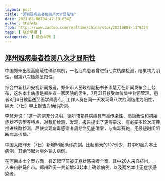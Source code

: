 ```yaml
---
layout: post
title: "郑州冠病患者检测八次才显阳性"
date: 2021-08-08T04:47:19.634Z
author: 联合早报
from: https://www.zaobao.com/realtime/china/story20210808-1179324
tags: [ 联合早报 ]
categories: [ 联合早报 ]
---
```

<!--1628419200000-->
[郑州冠病患者检测八次才显阳性](https://www.zaobao.com/realtime/china/story20210808-1179324)
------

<div>
<p>中国郑州出现高隐蔽性确诊病例，一名冠病患者曾进行七次核酸检测，结果均为阴性，但第八次检测呈阳性。</p><p>综合中新社和央视新闻报道，郑州市人民政府副秘书长李慧芳在新闻发布会上公布，这名本土病患是郑州市一家医院的医生，7月31日接受单位集中封闭管理。患者8月6日被运送至医学隔离点，工作人员在同一天发现第八次检测结果为阳性，隔天（7日）早上报告为确诊病例。</p><p>李慧芳说：“这一病例充分说明，德尔塔变异病毒具有高传染性、高隐蔽性和初始症状不典型等特点，对我们检测、发现、报告提出了更高要求，有必要多轮次压茬推进核酸检测，尽快实现病毒感染者周期性见底清零，与病毒赛跑，用最短时间阻断病毒传播。”</p><section id="imu"><div id="dfp-ad-imu1">        </div></section><p>中国大陆昨天（7日）新增96起确诊病例，比起前天的107例少，其中81起为本土病例，其余15起为境外输入病例。</p><p>在河南本土个案方面，有21起早前被无症状感染者个案，其中20人来自郑州，一人来自驻马店市。郑州昨天一共新增23起本土确诊病例，以及两名本土无症状感染者。</p>      <div id="innity-in-post"></div><div id="dfp-ad-midarticlespecial">        </div>
</div>
